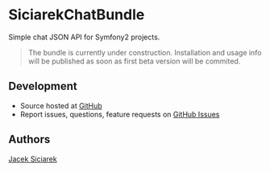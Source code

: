 SiciarekChatBundle
==================

Simple chat JSON API for Symfony2 projects.

> The bundle is currently under construction. Installation and usage info will be published as soon as first beta version will be commited.

## Development

- Source hosted at [GitHub](https://github.com/siciarek/chat-bundle)
- Report issues, questions, feature requests on [GitHub Issues](https://github.com/siciarek/chat-bundle/issues)


## Authors

[Jacek Siciarek](https://github.com/siciarek)
